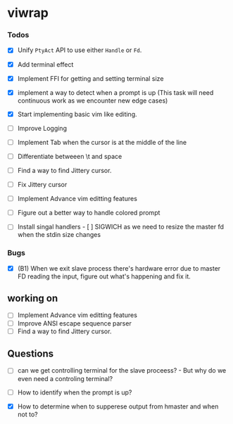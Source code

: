 # viwrap

### Todos

- [X] Unify `PtyAct` API to use either `Handle` or `Fd`.
- [X] Add terminal effect
- [X] Implement FFI for getting and setting terminal size
- [X] implement a way to detect when a prompt is up (This task will need continuous work as we encounter new edge cases)
- [X] Start implementing basic vim like editing.

- [ ] Improve Logging
- [ ] Implement Tab when the cursor is at the middle of the line
- [ ] Differentiate betweeen \t and space
- [ ] Find a way to find Jittery cursor.
- [ ] Fix Jittery cursor
- [ ] Implement Advance vim editting features
- [ ] Figure out a better way to handle colored prompt
- [ ] Install singal handlers
	  - [ ] SIGWICH as we need to resize the master fd when the stdin size changes

### Bugs

- [X] (B1) When we exit slave process there's hardware error due to master FD reading the input, figure out what's happening and fix it.

## working on

- [ ] Implement Advance vim editting features
- [ ] Improve ANSI escape sequence parser
- [ ] Find a way to find Jittery cursor.

## Questions

- [ ] can we get controlling terminal for the slave proceess?
	  - But why do we even need a controling terminal?
	
- [ ] How to identify when the prompt is up?

- [X] How to determine when to supperese output from hmaster and when not to?
